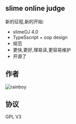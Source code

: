 ## slime online judge

新的征程,新的开始:

 - slimeOJ 4.0
 - TypeSscript + oop design
 - 规范
 - 更快,更好,理易读,更容易维护
 - 开源了

## 作者

![rainboy](https://github.com/rainboylvx.png)

## 协议

GPL V3
